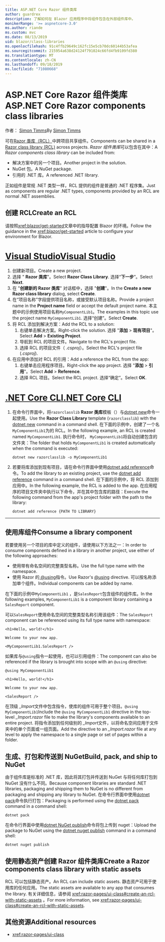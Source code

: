 ```yaml
---
title: ASP.NET Core Razor 组件类库
author: guardrex
description: 了解如何在 Blazor 应用程序中将组件包含在外部组件库中。
monikerRange: '>= aspnetcore-3.0'
ms.author: riande
ms.custom: mvc
ms.date: 08/13/2019
uid: blazor/class-libraries
ms.openlocfilehash: 91c4ffb29649c162fc15e5cb70dc60144b53afea
ms.sourcegitcommit: 215954a638d24124f791024c66fd4fb9109fd380
ms.translationtype: MT
ms.contentlocale: zh-CN
ms.lasthandoff: 09/18/2019
ms.locfileid: "71080668"
---
```

# <a name="aspnet-core-razor-components-class-libraries"></a><span data-ttu-id="4e2ea-103">ASP.NET Core Razor 组件类库</span><span class="sxs-lookup"><span data-stu-id="4e2ea-103">ASP.NET Core Razor components class libraries</span></span>

<span data-ttu-id="4e2ea-104">作者： [Simon Timms](https://github.com/stimms)</span><span class="sxs-lookup"><span data-stu-id="4e2ea-104">By [Simon Timms](https://github.com/stimms)</span></span>

<span data-ttu-id="4e2ea-105">可在[Razor 类库（RCL）](xref:razor-pages/ui-class)中跨项目共享组件。</span><span class="sxs-lookup"><span data-stu-id="4e2ea-105">Components can be shared in a [Razor class library (RCL)](xref:razor-pages/ui-class) across projects.</span></span> <span data-ttu-id="4e2ea-106">*Razor 组件类库*可以包含在其中：</span><span class="sxs-lookup"><span data-stu-id="4e2ea-106">A *Razor components class library* can be included from:</span></span>

* <span data-ttu-id="4e2ea-107">解决方案中的另一个项目。</span><span class="sxs-lookup"><span data-stu-id="4e2ea-107">Another project in the solution.</span></span>
* <span data-ttu-id="4e2ea-108">NuGet 包。</span><span class="sxs-lookup"><span data-stu-id="4e2ea-108">A NuGet package.</span></span>
* <span data-ttu-id="4e2ea-109">引用的 .NET 库。</span><span class="sxs-lookup"><span data-stu-id="4e2ea-109">A referenced .NET library.</span></span>

<span data-ttu-id="4e2ea-110">正如组件是常规 .NET 类型一样，RCL 提供的组件是普通的 .NET 程序集。</span><span class="sxs-lookup"><span data-stu-id="4e2ea-110">Just as components are regular .NET types, components provided by an RCL are normal .NET assemblies.</span></span>

## <a name="create-an-rcl"></a><span data-ttu-id="4e2ea-111">创建 RCL</span><span class="sxs-lookup"><span data-stu-id="4e2ea-111">Create an RCL</span></span>

<span data-ttu-id="4e2ea-112">请按照<xref:blazor/get-started>文章中的指导配置 Blazor 的环境。</span><span class="sxs-lookup"><span data-stu-id="4e2ea-112">Follow the guidance in the <xref:blazor/get-started> article to configure your environment for Blazor.</span></span>

# <a name="visual-studiotabvisual-studio"></a>[<span data-ttu-id="4e2ea-113">Visual Studio</span><span class="sxs-lookup"><span data-stu-id="4e2ea-113">Visual Studio</span></span>](#tab/visual-studio)

1. <span data-ttu-id="4e2ea-114">创建新项目。</span><span class="sxs-lookup"><span data-stu-id="4e2ea-114">Create a new project.</span></span>
1. <span data-ttu-id="4e2ea-115">选择 " **Razor 类库**"。</span><span class="sxs-lookup"><span data-stu-id="4e2ea-115">Select **Razor Class Library**.</span></span> <span data-ttu-id="4e2ea-116">选择“**下一步**”。</span><span class="sxs-lookup"><span data-stu-id="4e2ea-116">Select **Next**.</span></span>
1. <span data-ttu-id="4e2ea-117">在 "**创建新的 Razor 类库**" 对话框中，选择 "**创建**"。</span><span class="sxs-lookup"><span data-stu-id="4e2ea-117">In the **Create a new Razor class library** dialog, select **Create**.</span></span>
1. <span data-ttu-id="4e2ea-118">在“项目名称”字段提供项目名称，或接受默认项目名称。</span><span class="sxs-lookup"><span data-stu-id="4e2ea-118">Provide a project name in the **Project name** field or accept the default project name.</span></span> <span data-ttu-id="4e2ea-119">本主题中的示例使用项目名称`MyComponentLib1`。</span><span class="sxs-lookup"><span data-stu-id="4e2ea-119">The examples in this topic use the project name `MyComponentLib1`.</span></span> <span data-ttu-id="4e2ea-120">选择“创建”。</span><span class="sxs-lookup"><span data-stu-id="4e2ea-120">Select **Create**.</span></span>
1. <span data-ttu-id="4e2ea-121">将 RCL 添加到解决方案：</span><span class="sxs-lookup"><span data-stu-id="4e2ea-121">Add the RCL to a solution:</span></span>
   1. <span data-ttu-id="4e2ea-122">右键单击解决方案。</span><span class="sxs-lookup"><span data-stu-id="4e2ea-122">Right-click the solution.</span></span> <span data-ttu-id="4e2ea-123">选择 "**添加** > **现有项目**"。</span><span class="sxs-lookup"><span data-stu-id="4e2ea-123">Select **Add** > **Existing Project**.</span></span>
   1. <span data-ttu-id="4e2ea-124">导航到 RCL 的项目文件。</span><span class="sxs-lookup"><span data-stu-id="4e2ea-124">Navigate to the RCL's project file.</span></span>
   1. <span data-ttu-id="4e2ea-125">选择 RCL 的项目文件（ *.csproj*）。</span><span class="sxs-lookup"><span data-stu-id="4e2ea-125">Select the RCL's project file (*.csproj*).</span></span>
1. <span data-ttu-id="4e2ea-126">在应用中添加对 RCL 的引用：</span><span class="sxs-lookup"><span data-stu-id="4e2ea-126">Add a reference the RCL from the app:</span></span>
   1. <span data-ttu-id="4e2ea-127">右键单击应用程序项目。</span><span class="sxs-lookup"><span data-stu-id="4e2ea-127">Right-click the app project.</span></span> <span data-ttu-id="4e2ea-128">选择 "**添加** > **引用**"。</span><span class="sxs-lookup"><span data-stu-id="4e2ea-128">Select **Add** > **Reference**.</span></span>
   1. <span data-ttu-id="4e2ea-129">选择 RCL 项目。</span><span class="sxs-lookup"><span data-stu-id="4e2ea-129">Select the RCL project.</span></span> <span data-ttu-id="4e2ea-130">选择“确定”。</span><span class="sxs-lookup"><span data-stu-id="4e2ea-130">Select **OK**.</span></span>

# <a name="net-core-clitabnetcore-cli"></a>[<span data-ttu-id="4e2ea-131">.NET Core CLI</span><span class="sxs-lookup"><span data-stu-id="4e2ea-131">.NET Core CLI</span></span>](#tab/netcore-cli)

1. <span data-ttu-id="4e2ea-132">在命令行界面中，将`razorclasslib` **Razor 类库**模板（）与[dotnet new](/dotnet/core/tools/dotnet-new)命令一起使用。</span><span class="sxs-lookup"><span data-stu-id="4e2ea-132">Use the **Razor Class Library** template (`razorclasslib`) with the [dotnet new](/dotnet/core/tools/dotnet-new) command in a command shell.</span></span> <span data-ttu-id="4e2ea-133">在下面的示例中，创建了一个名`MyComponentLib1`为的 RCL。</span><span class="sxs-lookup"><span data-stu-id="4e2ea-133">In the following example, an RCL is created named `MyComponentLib1`.</span></span> <span data-ttu-id="4e2ea-134">执行命令时， `MyComponentLib1`将自动创建包含的文件夹：</span><span class="sxs-lookup"><span data-stu-id="4e2ea-134">The folder that holds `MyComponentLib1` is created automatically when the command is executed:</span></span>

   ```dotnetcli
   dotnet new razorclasslib -o MyComponentLib1
   ```

1. <span data-ttu-id="4e2ea-135">若要将库添加到现有项目，请在命令行界面中使用[dotnet add reference](/dotnet/core/tools/dotnet-add-reference)命令。</span><span class="sxs-lookup"><span data-stu-id="4e2ea-135">To add the library to an existing project, use the [dotnet add reference](/dotnet/core/tools/dotnet-add-reference) command in a command shell.</span></span> <span data-ttu-id="4e2ea-136">在下面的示例中，将 RCL 添加到应用中。</span><span class="sxs-lookup"><span data-stu-id="4e2ea-136">In the following example, the RCL is added to the app.</span></span> <span data-ttu-id="4e2ea-137">在应用程序的项目文件夹中执行以下命令，并在其中包含库的路径：</span><span class="sxs-lookup"><span data-stu-id="4e2ea-137">Execute the following command from the app's project folder with the path to the library:</span></span>

   ```dotnetcli
   dotnet add reference {PATH TO LIBRARY}
   ```

---

## <a name="consume-a-library-component"></a><span data-ttu-id="4e2ea-138">使用库组件</span><span class="sxs-lookup"><span data-stu-id="4e2ea-138">Consume a library component</span></span>

<span data-ttu-id="4e2ea-139">若要使用另一个项目的库中定义的组件，请使用以下方法之一：</span><span class="sxs-lookup"><span data-stu-id="4e2ea-139">In order to consume components defined in a library in another project, use either of the following approaches:</span></span>

* <span data-ttu-id="4e2ea-140">使用带有命名空间的完整类型名称。</span><span class="sxs-lookup"><span data-stu-id="4e2ea-140">Use the full type name with the namespace.</span></span>
* <span data-ttu-id="4e2ea-141">使用 Razor 的[ \@using](xref:mvc/views/razor#using)指令。</span><span class="sxs-lookup"><span data-stu-id="4e2ea-141">Use Razor's [\@using](xref:mvc/views/razor#using) directive.</span></span> <span data-ttu-id="4e2ea-142">可以按名称添加单个组件。</span><span class="sxs-lookup"><span data-stu-id="4e2ea-142">Individual components can be added by name.</span></span>

<span data-ttu-id="4e2ea-143">在下面的示例中`MyComponentLib1` ，是`SalesReport`包含组件的组件库。</span><span class="sxs-lookup"><span data-stu-id="4e2ea-143">In the following examples, `MyComponentLib1` is a component library containing a `SalesReport` component.</span></span>

<span data-ttu-id="4e2ea-144">可以`SalesReport`使用命名空间的完整类型名称引用该组件：</span><span class="sxs-lookup"><span data-stu-id="4e2ea-144">The `SalesReport` component can be referenced using its full type name with namespace:</span></span>

```cshtml
<h1>Hello, world!</h1>

Welcome to your new app.

<MyComponentLib1.SalesReport />
```

<span data-ttu-id="4e2ea-145">如果库与`@using`指令一起使用，也可以引用组件：</span><span class="sxs-lookup"><span data-stu-id="4e2ea-145">The component can also be referenced if the library is brought into scope with an `@using` directive:</span></span>

```cshtml
@using MyComponentLib1

<h1>Hello, world!</h1>

Welcome to your new app.

<SalesReport />
```

<span data-ttu-id="4e2ea-146">在顶级 *_Import*文件中包含指令，使库的组件可用于整个项目。`@using MyComponentLib1`</span><span class="sxs-lookup"><span data-stu-id="4e2ea-146">Include the `@using MyComponentLib1` directive in the top-level *_Import.razor* file to make the library's components available to an entire project.</span></span> <span data-ttu-id="4e2ea-147">将指令添加到任何级别的 *_Import*文件，以将命名空间应用于文件夹中的单个页面或一组页面。</span><span class="sxs-lookup"><span data-stu-id="4e2ea-147">Add the directive to an *_Import.razor* file at any level to apply the namespace to a single page or set of pages within a folder.</span></span>

## <a name="build-pack-and-ship-to-nuget"></a><span data-ttu-id="4e2ea-148">生成、打包和传送到 NuGet</span><span class="sxs-lookup"><span data-stu-id="4e2ea-148">Build, pack, and ship to NuGet</span></span>

<span data-ttu-id="4e2ea-149">由于组件库是标准的 .NET 库，因此将其打包并传送到 NuGet 与将任何库打包到 NuGet 没有什么不同。</span><span class="sxs-lookup"><span data-stu-id="4e2ea-149">Because component libraries are standard .NET libraries, packaging and shipping them to NuGet is no different from packaging and shipping any library to NuGet.</span></span> <span data-ttu-id="4e2ea-150">在命令行界面中使用[dotnet pack](/dotnet/core/tools/dotnet-pack)命令执行打包：</span><span class="sxs-lookup"><span data-stu-id="4e2ea-150">Packaging is performed using the [dotnet pack](/dotnet/core/tools/dotnet-pack) command in a command shell:</span></span>

```dotnetcli
dotnet pack
```

<span data-ttu-id="4e2ea-151">在命令行界面中使用[dotnet NuGet publish](/dotnet/core/tools/dotnet-nuget-push)命令将包上传到 nuget：</span><span class="sxs-lookup"><span data-stu-id="4e2ea-151">Upload the package to NuGet using the [dotnet nuget publish](/dotnet/core/tools/dotnet-nuget-push) command in a command shell:</span></span>

```dotnetcli
dotnet nuget publish
```

## <a name="create-a-razor-components-class-library-with-static-assets"></a><span data-ttu-id="4e2ea-152">使用静态资产创建 Razor 组件类库</span><span class="sxs-lookup"><span data-stu-id="4e2ea-152">Create a Razor components class library with static assets</span></span>

<span data-ttu-id="4e2ea-153">RCL 可以包括静态资产。</span><span class="sxs-lookup"><span data-stu-id="4e2ea-153">An RCL can include static assets.</span></span> <span data-ttu-id="4e2ea-154">静态资产可用于使用库的任何应用。</span><span class="sxs-lookup"><span data-stu-id="4e2ea-154">The static assets are available to any app that consumes the library.</span></span> <span data-ttu-id="4e2ea-155">有关详细信息，请参阅 <xref:razor-pages/ui-class#create-an-rcl-with-static-assets> 。</span><span class="sxs-lookup"><span data-stu-id="4e2ea-155">For more information, see <xref:razor-pages/ui-class#create-an-rcl-with-static-assets>.</span></span>

## <a name="additional-resources"></a><span data-ttu-id="4e2ea-156">其他资源</span><span class="sxs-lookup"><span data-stu-id="4e2ea-156">Additional resources</span></span>

* <xref:razor-pages/ui-class>
